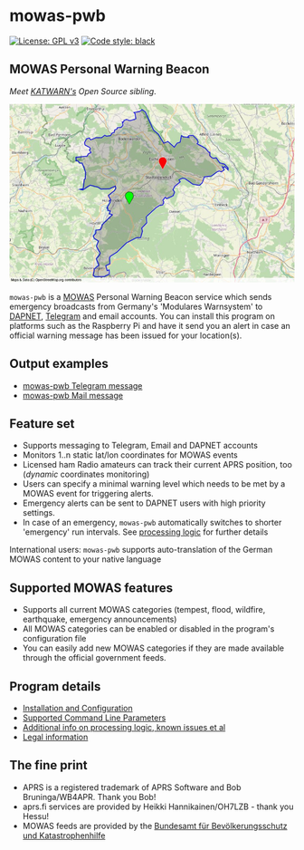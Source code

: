 # mowas-pwb

[![License: GPL v3](https://img.shields.io/badge/License-GPLv3-blue.svg)](https://www.gnu.org/licenses/gpl-3.0) [![Code style: black](https://img.shields.io/badge/code%20style-black-000000.svg)](https://github.com/psf/black)

## MOWAS Personal Warning Beacon

_Meet [KATWARN's](https://de.wikipedia.org/wiki/Katwarn) Open Source sibling_.

![Demo](docs/img/map.jpg)

``mowas-pwb`` is a [MOWAS](https://de.wikipedia.org/wiki/MoWaS) Personal Warning Beacon service which sends emergency broadcasts from Germany's 'Modulares Warnsystem' to [DAPNET](https://www.hampager.de), [Telegram](https://www.telegram.org/) and email accounts. You can install this program on platforms such as the Raspberry Pi and have it send you an alert in case an official warning message has been issued for your location(s).

## Output examples

- [mowas-pwb Telegram message](docs/img/telegram.jpg)
- [mowas-pwb Mail message](docs/img/mail.jpg)

## Feature set

- Supports messaging to Telegram, Email and DAPNET accounts
- Monitors 1..n static lat/lon coordinates for MOWAS events
- Licensed ham Radio amateurs can track their current APRS position, too (_dynamic_ coordinates monitoring)
- Users can specify a minimal warning level which needs to be met by a MOWAS event for triggering alerts.
- Emergency alerts can be sent to DAPNET users with high priority settings.
- In case of an emergency, ``mowas-pwb`` automatically switches to shorter 'emergency' run intervals. See [processing logic](docs/ADDITIONAL_INFO.md) for further details

International users: ``mowas-pwb`` supports auto-translation of the German MOWAS content to your native language

## Supported MOWAS features

- Supports all current MOWAS categories (tempest, flood, wildfire, earthquake, emergency announcements)
- All MOWAS categories can be enabled or disabled in the program's configuration file
- You can easily add new MOWAS categories if they are made available through the official government feeds.

## Program details

- [Installation and Configuration](docs/INSTALLATION.md)
- [Supported Command Line Parameters](docs/COMMANDS.md)
- [Additional info on processing logic, known issues et al](docs/ADDITIONAL_INFO.md)
- [Legal information](docs/LEGAL.md)

## The fine print

- APRS is a registered trademark of APRS Software and Bob Bruninga/WB4APR. Thank you Bob!
- aprs.fi services are provided by Heikki Hannikainen/OH7LZB - thank you Hessu!
- MOWAS feeds are provided by the [Bundesamt für Bevölkerungsschutz und Katastrophenhilfe](https://www.bbk.bund.de/)
